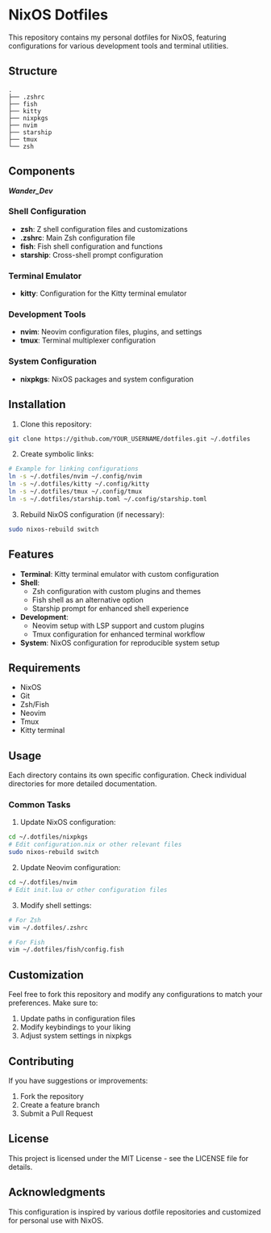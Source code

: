 # NixOS Dotfiles

This repository contains my personal dotfiles for NixOS, featuring configurations for various development tools and terminal utilities.

## Structure

```
.
├── .zshrc
├── fish
├── kitty
├── nixpkgs
├── nvim
├── starship
├── tmux
└── zsh
```

## Components

***Wander_Dev*** 

### Shell Configuration
- **zsh**: Z shell configuration files and customizations
- **.zshrc**: Main Zsh configuration file
- **fish**: Fish shell configuration and functions
- **starship**: Cross-shell prompt configuration

### Terminal Emulator
- **kitty**: Configuration for the Kitty terminal emulator

### Development Tools
- **nvim**: Neovim configuration files, plugins, and settings
- **tmux**: Terminal multiplexer configuration

### System Configuration
- **nixpkgs**: NixOS packages and system configuration

## Installation

1. Clone this repository:
```bash
git clone https://github.com/YOUR_USERNAME/dotfiles.git ~/.dotfiles
```

2. Create symbolic links:
```bash
# Example for linking configurations
ln -s ~/.dotfiles/nvim ~/.config/nvim
ln -s ~/.dotfiles/kitty ~/.config/kitty
ln -s ~/.dotfiles/tmux ~/.config/tmux
ln -s ~/.dotfiles/starship.toml ~/.config/starship.toml
```

3. Rebuild NixOS configuration (if necessary):
```bash
sudo nixos-rebuild switch
```

## Features

- **Terminal**: Kitty terminal emulator with custom configuration
- **Shell**: 
  - Zsh configuration with custom plugins and themes
  - Fish shell as an alternative option
  - Starship prompt for enhanced shell experience
- **Development**:
  - Neovim setup with LSP support and custom plugins
  - Tmux configuration for enhanced terminal workflow
- **System**: NixOS configuration for reproducible system setup

## Requirements

- NixOS
- Git
- Zsh/Fish
- Neovim
- Tmux
- Kitty terminal

## Usage

Each directory contains its own specific configuration. Check individual directories for more detailed documentation.

### Common Tasks

1. Update NixOS configuration:
```bash
cd ~/.dotfiles/nixpkgs
# Edit configuration.nix or other relevant files
sudo nixos-rebuild switch
```

2. Update Neovim configuration:
```bash
cd ~/.dotfiles/nvim
# Edit init.lua or other configuration files
```

3. Modify shell settings:
```bash
# For Zsh
vim ~/.dotfiles/.zshrc

# For Fish
vim ~/.dotfiles/fish/config.fish
```

## Customization

Feel free to fork this repository and modify any configurations to match your preferences. Make sure to:

1. Update paths in configuration files
2. Modify keybindings to your liking
3. Adjust system settings in nixpkgs

## Contributing

If you have suggestions or improvements:

1. Fork the repository
2. Create a feature branch
3. Submit a Pull Request

## License

This project is licensed under the MIT License - see the LICENSE file for details.

## Acknowledgments

This configuration is inspired by various dotfile repositories and customized for personal use with NixOS.

